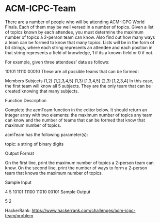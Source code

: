 # ACM-ICPC-Team
There are a number of people who will be attending ACM-ICPC World Finals. Each of them may be well versed in a number of topics. Given a list of topics known by each attendee, you must determine the maximum number of topics a 2-person team can know. Also find out how many ways a team can be formed to know that many topics. Lists will be in the form of bit strings, where each string represents an attendee and each position in that string represents a field of knowledge, 1 if its a known field or 0 if not.

For example, given three attendees' data as follows:

10101
11110
00010
These are all possible teams that can be formed:

Members Subjects
(1,2)   [1,2,3,4,5]
(1,3)   [1,3,4,5]
(2,3)   [1,2,3,4]
In this case, the first team will know all 5 subjects. They are the only team that can be created knowing that many subjects.

Function Description

Complete the acmTeam function in the editor below. It should return an integer array with two elements: the maximum number of topics any team can know and the number of teams that can be formed that know that maximum number of topics.

acmTeam has the following parameter(s):

topic: a string of binary digits


Output Format

On the first line, print the maximum number of topics a 2-person team can know.
On the second line, print the number of ways to form a 2-person team that knows the maximum number of topics.

Sample Input

4 5
10101
11100
11010
00101
Sample Output

5
2


HackerRank: https://www.hackerrank.com/challenges/acm-icpc-team/problem
